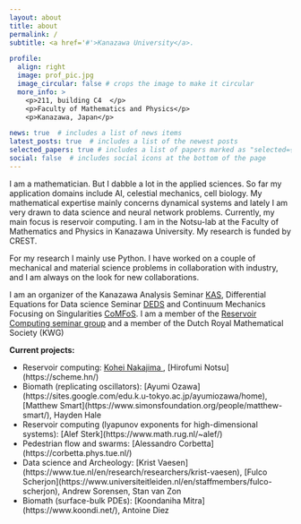 ```yaml
---
layout: about
title: about
permalink: /
subtitle: <a href='#'>Kanazawa University</a>. 

profile:
  align: right
  image: prof_pic.jpg
  image_circular: false # crops the image to make it circular
  more_info: >
    <p>211, building C4  </p>
    <p>Faculty of Mathematics and Physics</p>
    <p>Kanazawa, Japan</p>

news: true  # includes a list of news items
latest_posts: true  # includes a list of the newest posts
selected_papers: true # includes a list of papers marked as "selected={true}"
social: false  # includes social icons at the bottom of the page
---
```


I am a mathematician. But I dabble a lot in the applied sciences. So far my application domains include AI, celestial mechanics, cell biology. My mathematical expertise mainly concerns dynamical systems and lately I am very drawn to data science and neural network problems. Currently, my main focus is reservoir computing. I am in the Notsu-lab at the Faculty of Mathematics and Physics in Kanazawa University. My research is funded by CREST.

For my research I mainly use Python. I have worked on a couple of mechanical and material science problems in collaboration with industry, and I am always on the look for new collaborations.

I am an organizer of the Kanazawa Analysis Seminar [KAS](http://polaris.s.kanazawa-u.ac.jp/kas/), Differential Equations for Data science Seminar [DEDS](https://scheme.hn/deds/) and Continuum Mechanics Focusing on Singularities [CoMFoS](https://sites.google.com/view/comfos23/home). I am a member of the [Reservoir Computing seminar group](https://www.kohei-nakajima.com/rc-seminar-group) and a member of the Dutch Royal Mathematical Society (KWG)


**Current projects:**
<ul>
    <li>Reservoir computing: <a href ="https://www.kohei-nakajima.com/">Kohei Nakajima </a>, [Hirofumi Notsu](https://scheme.hn/)</li>
    <li>Biomath (replicating oscillators): [Ayumi Ozawa](https://sites.google.com/edu.k.u-tokyo.ac.jp/ayumiozawa/home), [Matthew Smart](https://www.simonsfoundation.org/people/matthew-smart/), Hayden Hale</li>
    <li>Reservoir computing (lyapunov exponents for high-dimensional systems): [Alef Sterk](https://www.math.rug.nl/~alef/)</li>
    <li>Pedestrian flow and swarms: [Alessandro Corbetta](https://corbetta.phys.tue.nl/)</li>
    <li>Data science and Archeology: [Krist Vaesen](https://www.tue.nl/en/research/researchers/krist-vaesen), [Fulco Scherjon](https://www.universiteitleiden.nl/en/staffmembers/fulco-scherjon), Andrew Sorensen, Stan van Zon</li>
    <li>Biomath (surface-bulk PDEs): [Koondaniha Mitra](https://www.koondi.net/), Antoine Diez 
</ul>
